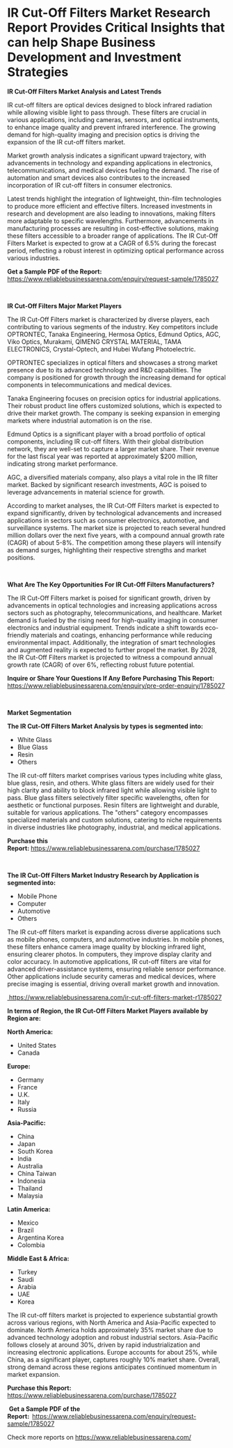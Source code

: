 <p><h1>IR Cut-Off Filters Market Research Report Provides Critical Insights that can help Shape Business Development and Investment Strategies</h1></p><p><strong>IR Cut-Off Filters Market Analysis and Latest Trends</strong></p>
<p><p>IR cut-off filters are optical devices designed to block infrared radiation while allowing visible light to pass through. These filters are crucial in various applications, including cameras, sensors, and optical instruments, to enhance image quality and prevent infrared interference. The growing demand for high-quality imaging and precision optics is driving the expansion of the IR cut-off filters market.</p><p>Market growth analysis indicates a significant upward trajectory, with advancements in technology and expanding applications in electronics, telecommunications, and medical devices fueling the demand. The rise of automation and smart devices also contributes to the increased incorporation of IR cut-off filters in consumer electronics.</p><p>Latest trends highlight the integration of lightweight, thin-film technologies to produce more efficient and effective filters. Increased investments in research and development are also leading to innovations, making filters more adaptable to specific wavelengths. Furthermore, advancements in manufacturing processes are resulting in cost-effective solutions, making these filters accessible to a broader range of applications. The IR Cut-Off Filters Market is expected to grow at a CAGR of 6.5% during the forecast period, reflecting a robust interest in optimizing optical performance across various industries.</p></p>
<p><strong>Get a Sample PDF of the Report:&nbsp;</strong> <a href="https://www.reliablebusinessarena.com/enquiry/request-sample/1785027?utm_campaign=2396&utm_medium=2&utm_source=Github&utm_content=ia&utm_term=25032025&utm_id=ir-cut-off-filters">https://www.reliablebusinessarena.com/enquiry/request-sample/1785027</a></p>
<p>&nbsp;</p>
<p><strong>IR Cut-Off Filters Major Market Players</strong></p>
<p><p>The IR Cut-Off Filters market is characterized by diverse players, each contributing to various segments of the industry. Key competitors include OPTRONTEC, Tanaka Engineering, Hermosa Optics, Edmund Optics, AGC, Viko Optics, Murakami, QIMENG CRYSTAL MATERIAL, TAMA ELECTRONICS, Crystal-Optech, and Hubei Wufang Photoelectric.</p><p>OPTRONTEC specializes in optical filters and showcases a strong market presence due to its advanced technology and R&D capabilities. The company is positioned for growth through the increasing demand for optical components in telecommunications and medical devices.</p><p>Tanaka Engineering focuses on precision optics for industrial applications. Their robust product line offers customized solutions, which is expected to drive their market growth. The company is seeking expansion in emerging markets where industrial automation is on the rise.</p><p>Edmund Optics is a significant player with a broad portfolio of optical components, including IR cut-off filters. With their global distribution network, they are well-set to capture a larger market share. Their revenue for the last fiscal year was reported at approximately $200 million, indicating strong market performance.</p><p>AGC, a diversified materials company, also plays a vital role in the IR filter market. Backed by significant research investments, AGC is poised to leverage advancements in material science for growth.</p><p>According to market analyses, the IR Cut-Off Filters market is expected to expand significantly, driven by technological advancements and increased applications in sectors such as consumer electronics, automotive, and surveillance systems. The market size is projected to reach several hundred million dollars over the next five years, with a compound annual growth rate (CAGR) of about 5-8%. The competition among these players will intensify as demand surges, highlighting their respective strengths and market positions.</p></p>
<p>&nbsp;</p>
<p><strong>What Are The Key Opportunities For IR Cut-Off Filters Manufacturers?</strong></p>
<p><p>The IR Cut-Off Filters market is poised for significant growth, driven by advancements in optical technologies and increasing applications across sectors such as photography, telecommunications, and healthcare. Market demand is fueled by the rising need for high-quality imaging in consumer electronics and industrial equipment. Trends indicate a shift towards eco-friendly materials and coatings, enhancing performance while reducing environmental impact. Additionally, the integration of smart technologies and augmented reality is expected to further propel the market. By 2028, the IR Cut-Off Filters market is projected to witness a compound annual growth rate (CAGR) of over 6%, reflecting robust future potential.</p></p>
<p><strong>Inquire or Share Your Questions If Any Before Purchasing This Report:</strong> <a href="https://www.reliablebusinessarena.com/enquiry/pre-order-enquiry/1785027?utm_campaign=2396&utm_medium=2&utm_source=Github&utm_content=ia&utm_term=25032025&utm_id=ir-cut-off-filters">https://www.reliablebusinessarena.com/enquiry/pre-order-enquiry/1785027</a></p>
<p>&nbsp;</p>
<p><strong>Market Segmentation</strong></p>
<p><strong>The IR Cut-Off Filters Market Analysis by types is segmented into:</strong></p>
<p><ul><li>White Glass</li><li>Blue Glass</li><li>Resin</li><li>Others</li></ul></p>
<p><p>The IR cut-off filters market comprises various types including white glass, blue glass, resin, and others. White glass filters are widely used for their high clarity and ability to block infrared light while allowing visible light to pass. Blue glass filters selectively filter specific wavelengths, often for aesthetic or functional purposes. Resin filters are lightweight and durable, suitable for various applications. The "others" category encompasses specialized materials and custom solutions, catering to niche requirements in diverse industries like photography, industrial, and medical applications.</p></p>
<p><strong>Purchase this Report:&nbsp;</strong><a href="https://www.reliablebusinessarena.com/purchase/1785027?utm_campaign=2396&utm_medium=2&utm_source=Github&utm_content=ia&utm_term=25032025&utm_id=ir-cut-off-filters">https://www.reliablebusinessarena.com/purchase/1785027</a></p>
<p>&nbsp;</p>
<p><strong>The IR Cut-Off Filters Market Industry Research by Application is segmented into:</strong></p>
<p><ul><li>Mobile Phone</li><li>Computer</li><li>Automotive</li><li>Others</li></ul></p>
<p><p>The IR cut-off filters market is expanding across diverse applications such as mobile phones, computers, and automotive industries. In mobile phones, these filters enhance camera image quality by blocking infrared light, ensuring clearer photos. In computers, they improve display clarity and color accuracy. In automotive applications, IR cut-off filters are vital for advanced driver-assistance systems, ensuring reliable sensor performance. Other applications include security cameras and medical devices, where precise imaging is essential, driving overall market growth and innovation.</p></p>
<p><a href="https://www.reliablebusinessarena.com/ir-cut-off-filters-market-r1785027?utm_campaign=2396&utm_medium=2&utm_source=Github&utm_content=ia&utm_term=25032025&utm_id=ir-cut-off-filters">&nbsp;https://www.reliablebusinessarena.com/ir-cut-off-filters-market-r1785027</a></p>
<p><strong>In terms of Region, the IR Cut-Off Filters Market Players available by Region are:</strong></p>
<p>
    <p> <strong> North America: </strong>
        <ul>
            <li>United States</li>
            <li>Canada</li>
        </ul>
        </p> 
    <p> <strong> Europe: </strong>
        <ul>
            <li>Germany</li>
            <li>France</li>
            <li>U.K.</li>
            <li>Italy</li>
            <li>Russia</li>
        </ul>
        </p> 
    <p> <strong> Asia-Pacific: </strong>
        <ul>
            <li>China</li>
            <li>Japan</li>
            <li>South Korea</li>
            <li>India</li>
            <li>Australia</li>
            <li>China Taiwan</li>
            <li>Indonesia</li>
            <li>Thailand</li>
            <li>Malaysia</li>
        </ul>
        </p> 
    <p> <strong> Latin America: </strong>
        <ul>
            <li>Mexico</li>
            <li>Brazil</li>
            <li>Argentina Korea</li>
            <li>Colombia</li>
        </ul>
        </p> 
    <p> <strong> Middle East & Africa: </strong>
        <ul>
            <li>Turkey</li>
            <li>Saudi</li>
            <li>Arabia</li>
            <li>UAE</li>
            <li>Korea</li>
        </ul>
    </p>
    </p>
<p><p>The IR cut-off filters market is projected to experience substantial growth across various regions, with North America and Asia-Pacific expected to dominate. North America holds approximately 35% market share due to advanced technology adoption and robust industrial sectors. Asia-Pacific follows closely at around 30%, driven by rapid industrialization and increasing electronic applications. Europe accounts for about 25%, while China, as a significant player, captures roughly 10% market share. Overall, strong demand across these regions anticipates continued momentum in market expansion.</p></p>
<p><strong>Purchase this Report: </strong><a href="https://www.reliablebusinessarena.com/purchase/1785027?utm_campaign=2396&utm_medium=2&utm_source=Github&utm_content=ia&utm_term=25032025&utm_id=ir-cut-off-filters">https://www.reliablebusinessarena.com/purchase/1785027</a></p>
<p>&nbsp;<strong>Get a Sample PDF of the Report:&nbsp;&nbsp;</strong><a href="https://www.reliablebusinessarena.com/enquiry/request-sample/1785027?utm_campaign=2396&utm_medium=2&utm_source=Github&utm_content=ia&utm_term=25032025&utm_id=ir-cut-off-filters">https://www.reliablebusinessarena.com/enquiry/request-sample/1785027</a></p>
<p><strong></strong></p>
<p>Check more reports on <a href="https://www.reliablebusinessarena.com/?utm_campaign=2396&utm_medium=2&utm_source=Github&utm_content=ia&utm_term=25032025&utm_id=ir-cut-off-filters">https://www.reliablebusinessarena.com/</a></p>